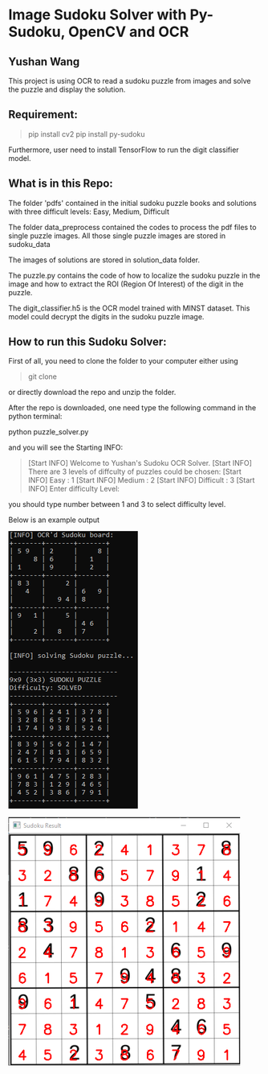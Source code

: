 # Image Sudoku Solver with Py-Sudoku, OpenCV and OCR

## Yushan Wang 

This project is using OCR to read a sudoku puzzle from images and solve the puzzle and display the solution.

## Requirement:

> pip install cv2
> pip install py-sudoku

Furthermore, user need to install TensorFlow to run the digit classifier model.

## What is in this Repo:

The folder 'pdfs' contained in the initial sudoku puzzle books and solutions with three difficult levels: Easy, Medium, Difficult

The folder data_preprocess contained the codes to process the pdf files to single puzzle images. All those single puzzle images are stored in sudoku_data

The images of solutions are stored in solution_data folder.

The puzzle.py contains the code of how to localize the sudoku puzzle in the image and how to extract the ROI (Region Of Interest) of the digit in the puzzle.

The digit_classifier.h5 is the OCR model trained with MINST dataset. This model could decrypt the digits in the sudoku puzzle image.

## How to run this Sudoku Solver:

First of all, you need to clone the folder to your computer either using

> git clone 

or directly download the repo and unzip the folder.

After the repo is downloaded, one need type the following command in the python terminal:

python puzzle_solver.py

and you will see the Starting INFO:

> [Start INFO] Welcome to Yushan's Sudoku OCR Solver.
> [Start INFO] There are 3 levels of diffculty of puzzles could be chosen:
> [Start INFO] Easy : 1
> [Start INFO] Medium : 2
> [Start INFO] Difficult : 3
> [Start INFO] Enter difficulty Level: 

you should type number between 1 and 3 to select difficulty level.

Below is an example output

![Output 1](example_image/output.png)

![Output 2](example_image/output2.png)
